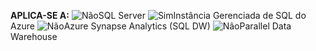 <Token>**APLICA-SE A:** ![Não](media/no-icon.png)SQL Server ![Sim](media/yes-icon.png)Instância Gerenciada de SQL do Azure ![Não](media/no-icon.png)Azure Synapse Analytics (SQL DW) ![Não](media/no-icon.png)Parallel Data Warehouse </Token>

